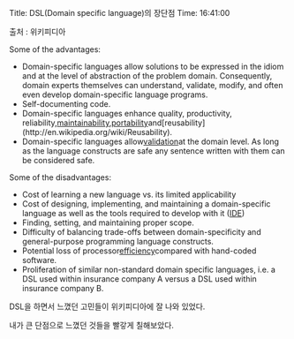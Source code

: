 Title: DSL(Domain specific language)의 장단점
Time: 16:41:00

출처 : 위키피디아

  

Some of the advantages:

  * Domain-specific languages allow solutions to be expressed in the idiom and at the level of abstraction of the problem domain. Consequently, domain experts themselves can understand, validate, modify, and often even develop domain-specific language programs.
  * Self-documenting code.
  * Domain-specific languages enhance quality, productivity, reliability,[maintainability](http://en.wikipedia.org/wiki/Maintainability),[portability](http://en.wikipedia.org/wiki/Portability_(computer_science))and[reusability](http://en.wikipedia.org/wiki/Reusability).
  * Domain-specific languages allow[validation](http://en.wikipedia.org/wiki/Computer_security)at the domain level. As long as the language constructs are safe any sentence written with them can be considered safe.

Some of the disadvantages:

  * Cost of learning a new language vs. its limited applicability
  * Cost of designing, implementing, and maintaining a domain-specific language as well as the tools required to develop with it ([IDE](http://en.wikipedia.org/wiki/Integrated_Development_Environment))
  * Finding, setting, and maintaining proper scope.
  * Difficulty of balancing trade-offs between domain-specificity and general-purpose programming language constructs.
  * Potential loss of processor[efficiency](http://en.wikipedia.org/wiki/Algorithmic_efficiency)compared with hand-coded software.
  * Proliferation of similar non-standard domain specific languages, i.e. a DSL used within insurance company A versus a DSL used within insurance company B.

  

DSL을 하면서 느꼈던 고민들이 위키피디아에 잘 나와 있었다.

내가 큰 단점으로 느꼈던 것들을 빨갛게 칠해보았다.

  

